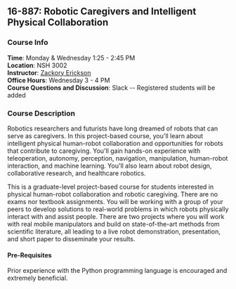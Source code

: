 ## 16-887: Robotic Caregivers and Intelligent Physical Collaboration

### Course Info

**Time**: Monday & Wednesday 1:25 - 2:45 PM  
**Location**: NSH 3002  
**Instructor**: [Zackory Erickson](https://zackory.com)  
**Office Hours**: Wednesday 3 - 4 PM  
**Course Questions and Discussion**: Slack -- Registered students will be added

### Course Description

Robotics researchers and futurists have long dreamed of robots that can serve as caregivers. In this project-based course, you'll learn about intelligent physical human-robot collaboration and opportunities for robots that contribute to caregiving. You'll gain hands-on experience with teleoperation, autonomy, perception, navigation, manipulation, human-robot interaction, and machine learning. You'll also learn about robot design, collaborative research, and healthcare robotics.

This is a graduate-level project-based course for students interested in physical human-robot collaboration and robotic caregiving. There are no exams nor textbook assignments. You will be working with a group of your peers to develop solutions to real-world problems in which robots physically interact with and assist people. There are two projects where you will work with real mobile manipulators and build on state-of-the-art methods from scientific literature, all leading to a live robot demonstration, presentation, and short paper to disseminate your results.

#### Pre-Requisites
Prior experience with the Python programming language is encouraged and extremely beneficial. 
